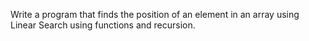 
Write a program that finds the position of an element in an array using Linear Search using functions and recursion.
